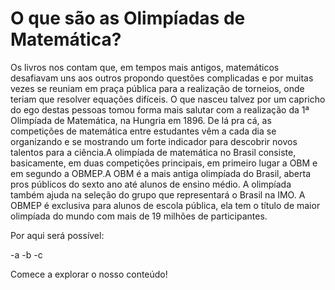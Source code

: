 # O que são as Olimpíadas de Matemática?

Os livros nos contam que, em tempos mais antigos, matemáticos desafiavam uns aos outros propondo questões complicadas e por muitas vezes se reuniam em praça pública  para a realização de torneios, onde teriam que resolver equações difíceis. O que nasceu talvez por um capricho do ego destas pessoas tomou forma mais salutar com a realização da 1ª Olimpíada de Matemática, na Hungria em 1896. De lá pra cá, as competições de matemática entre estudantes vêm a cada dia se organizando e se mostrando um forte indicador para descobrir novos talentos para a ciência.A olimpíada  de matemática no Brasil consiste, basicamente, em duas competições principais, em primeiro lugar a OBM e em segundo a OBMEP.A OBM é a mais antiga olimpíada do Brasil, aberta pros públicos do sexto ano até alunos de ensino médio. A olimpíada também ajuda na  seleção do grupo que representará o Brasil na IMO.
A OBMEP é exclusiva para alunos de escola pública, ela tem o título de maior olimpíada do mundo com mais de 19 milhões de participantes.

Por aqui será possível:

-a
-b
-c

Comece a explorar o nosso conteúdo!
